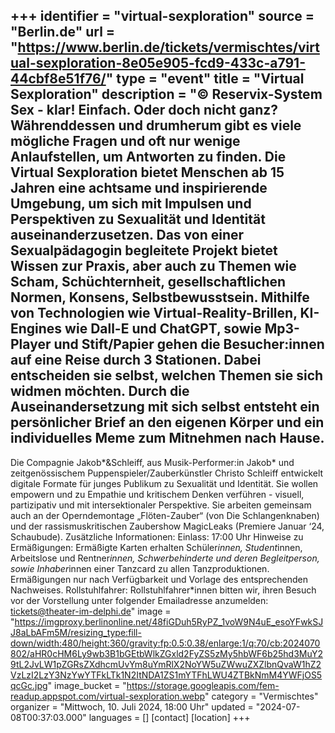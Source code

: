 +++
identifier = "virtual-sexploration"
source = "Berlin.de"
url = "https://www.berlin.de/tickets/vermischtes/virtual-sexploration-8e05e905-fcd9-433c-a791-44cbf8e51f76/"
type = "event"
title = "Virtual Sexploration"
description = "© Reservix-System
Sex - klar! Einfach. Oder doch nicht ganz?
Währenddessen und drumherum gibt es viele mögliche Fragen und oft nur wenige Anlaufstellen, um Antworten zu finden.
Die Virtual Sexploration bietet Menschen ab 15 Jahren eine achtsame und inspirierende Umgebung, um sich mit Impulsen und Perspektiven zu Sexualität und Identität auseinanderzusetzen. Das von einer Sexualpädagogin begleitete Projekt bietet Wissen zur Praxis, aber auch zu Themen wie Scham, Schüchternheit, gesellschaftlichen Normen, Konsens, Selbstbewusstsein.
Mithilfe von Technologien wie Virtual-Reality-Brillen, KI-Engines wie Dall-E und ChatGPT, sowie Mp3-Player und Stift/Papier gehen die Besucher:innen auf eine Reise durch 3 Stationen. Dabei entscheiden sie selbst, welchen Themen sie sich widmen möchten. Durch die Auseinandersetzung mit sich selbst entsteht ein persönlicher Brief an den eigenen Körper und ein individuelles Meme zum Mitnehmen nach Hause.
---
Die Compagnie Jakob*&Schleiff, aus Musik-Performer:in Jakob* und zeitgenössischem Puppenspieler/Zauberkünstler Christo Schleiff entwickelt digitale Formate für junges Publikum zu Sexualität und Identität. Sie wollen empowern und zu Empathie und kritischem Denken verführen - visuell, partizipativ und mit intersektionaler Perspektive. Sie arbeiten gemeinsam auch an der Operndemontage „Flöten-Zauber“ (von Die Schlangenknaben) und der rassismuskritischen Zaubershow MagicLeaks (Premiere Januar ‘24, Schaubude).
Zusätzliche Informationen: Einlass: 17:00 Uhr
Hinweise zu Ermäßigungen: Ermäßigte Karten erhalten Schüler*innen, Student*innen, Arbeitslose und Rentner*innen, Schwerbehinderte und deren Begleitperson, sowie Inhaber*innen einer Tanzcard zu allen Tanzproduktionen.
Ermäßigungen nur nach Verfügbarkeit und Vorlage des entsprechenden Nachweises.
Rollstuhlfahrer:
Rollstuhlfahrer*innen bitten wir, ihren Besuch vor der Vorstellung unter folgender Emailadresse anzumelden: tickets@theater-im-delphi.de"
image = "https://imgproxy.berlinonline.net/48fiGDuh5RyPZ_1voW9N4uE_esoYFwkSJJ8aLbAFm5M/resizing_type:fill-down/width:480/height:360/gravity:fp:0.5:0.38/enlarge:1/q:70/cb:2024070802/aHR0cHM6Ly9wb3B1bGEtbWlkZGxld2FyZS5zMy5hbWF6b25hd3MuY29tL2JvLW1pZGRsZXdhcmUvYm8uYmRlX2NoYW5uZWwuZXZlbnQvaW1hZ2VzLzI2LzY3NzYwYTFkLTk1N2ItNDA1ZS1mYTFhLWU4ZTBkNmM4YWFjOS5qcGc.jpg"
image_bucket = "https://storage.googleapis.com/fem-readup.appspot.com/virtual-sexploration.webp"
category = "Vermischtes"
organizer = "Mittwoch, 10. Juli 2024, 18:00 Uhr"
updated = "2024-07-08T00:37:03.000"
languages = []
[contact]
[location]
+++
